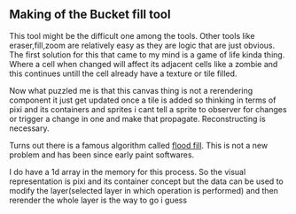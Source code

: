 ## Making of the Bucket fill tool

This tool might be the difficult one among the tools. Other tools like eraser,fill,zoom are relatively easy as they are logic that are just obvious. The first solution for this that came to my mind is a game of life kinda thing. Where a cell when changed will affect its adjacent cells like a zombie and this continues untill the cell already have a texture or tile filled.

Now what puzzled me is that this canvas thing is not a rerendering component it just get updated once a tile is added so
thinking in terms of pixi and its containers and sprites i cant tell a sprite to observer for changes or trigger a change in one and make that propagate.
Reconstructing is necessary.

Turns out there is a famous algorithm called [flood fill](https://en.wikipedia.org/wiki/Flood_fill). This is not a new problem and has been since early paint softwares.

I do have a 1d array in the memory for this process. So the visual representation is pixi and its container concept but the data can be used to modify the layer(selected layer in which operation is performed) and then rerender the whole layer is the way to go i guess
